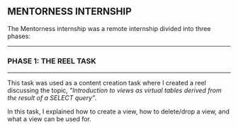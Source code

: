 ## **MENTORNESS INTERNSHIP**

The Mentorness internship was a remote internship divided into three phases:

---

### **PHASE 1: THE REEL TASK**
---

This task was used as a content creation task where I created a reel discussing the topic, *"Introduction to views as virtual tables derived from the result of a SELECT query"*.

In this task, I explained how to create a view, how to delete/drop a view, and what a view can be used for.


